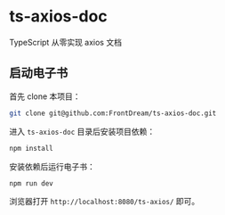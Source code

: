 # ts-axios-doc

TypeScript 从零实现 axios 文档

## 启动电子书

首先 clone 本项目：

```bash
git clone git@github.com:FrontDream/ts-axios-doc.git
```

进入 `ts-axios-doc` 目录后安装项目依赖：

```bash
npm install
```

安装依赖后运行电子书：

```bash
npm run dev
```

浏览器打开 `http://localhost:8080/ts-axios/` 即可。
